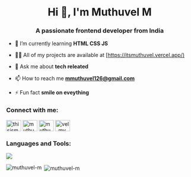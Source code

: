 <h1 align="center">Hi 👋, I'm Muthuvel M</h1>
<h3 align="center">A passionate frontend developer from India</h3>

- 🌱 I’m currently learning **HTML CSS JS**

- 👨‍💻 All of my projects are available at [[https://itsmuthuvel.vercel.app/)]([https://muthuvelportfolio.netlify.app](https://itsmuthuvel.vercel.app/))

- 💬 Ask me about **tech releated**

- 📫 How to reach me **mmuthuvel126@gmail.com**

- ⚡ Fun fact **smile on eveything**

<h3 align="left">Connect with me:</h3>
<p align="left">
<a href="https://twitter.com/thisismuthuvel" target="blank"><img align="center" src="https://raw.githubusercontent.com/rahuldkjain/github-profile-readme-generator/master/src/images/icons/Social/twitter.svg" alt="thisismuthuvel" height="30" width="40" /></a>
<a href="https://www.linkedin.com/in/muthuvel-m1202/" target="blank"><img align="center" src="https://raw.githubusercontent.com/rahuldkjain/github-profile-readme-generator/master/src/images/icons/Social/linked-in-alt.svg" alt="muthuvel m" height="30" width="40" /></a>
<a href="https://fb.com/muthuvel m" target="blank"><img align="center" src="https://raw.githubusercontent.com/rahuldkjain/github-profile-readme-generator/master/src/images/icons/Social/facebook.svg" alt="muthuvel m" height="30" width="40" /></a>
<a href="https://instagram.com/vel_mv" target="blank"><img align="center" src="https://raw.githubusercontent.com/rahuldkjain/github-profile-readme-generator/master/src/images/icons/Social/instagram.svg" alt="vel_mv" height="30" width="40" /></a>
</p>

<h3 align="left">Languages and Tools:</h3>
<p>
  <a href="https://skillicons.dev">
    <img src="https://skillicons.dev/icons?i=git,react,html,css,js" />
  </a>
</p>

<p><img align="left" src="https://github-readme-stats.vercel.app/api/top-langs?username=muthuvel-m&show_icons=true&locale=en&layout=compact" alt="muthuvel-m" /></p>

<p>&nbsp;<img align="center" src="https://github-readme-stats.vercel.app/api?username=muthuvel-m&show_icons=true&locale=en" alt="muthuvel-m" /></p>
